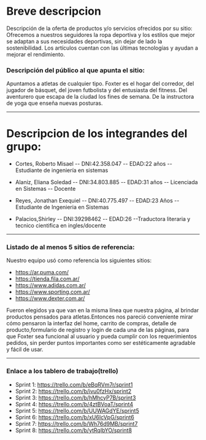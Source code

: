 # Breve descripcion

Descripción de la oferta de productos y/o servicios ofrecidos por su sitio:
Ofrecemos a nuestros seguidores la ropa deportiva y los estilos que mejor se adaptan a sus necesidades deportivas, sin dejar de lado la sostenibilidad. Los artículos cuentan con las últimas tecnologías y  ayudan a mejorar el rendimiento.

### Descripción del público al que apunta el sitio:

Apuntamos a atletas de cualquier tipo. Foxter es el hogar del corredor, del jugador de básquet, del joven futbolista y del entusiasta del fitness. Del aventurero que escapa de la ciudad los fines de semana. De la instructora de yoga que enseña nuevas posturas.

------------------------------------------------

# Descripcion de los integrandes del grupo:

- Cortes, Roberto Misael -- DNI:42.358.047 -- EDAD:22 años -- Estudiante de ingeniería en sistemas

- Alaniz, Eliana Soledad -- DNI:34.803.885 -- EDAD:31 años -- Licenciada en Sistemas -- Docente

- Reyes, Jonathan Exequiel -- DNI:40.775.497 -- EDAD:23 Años -- Estudiante de Ingenieria en Sistemas

- Palacios,Shirley -- DNI:39298462 -- EDAD:26 --Traductora literaria y tecnico cientifica en ingles/docente

----------------------------------------------

### Listado de al menos 5 sitios de referencia:

Nuestro equipo usó como referencia los siguientes sitios:

- https://ar.puma.com/
- https://tienda.fila.com.ar/
- https://www.adidas.com.ar/
- https://www.sporting.com.ar/
- https://www.dexter.com.ar/

Fueron elegidos ya que van en la misma línea que nuestra página,
al brindar productos pensados para atletas.Entonces nos pareció
conveniente mirar cómo pensaron la interfaz del home, carrito 
de compras, detalle de producto,formulario de registro y login de cada una de las páginas,
para que Foxter sea funcional al usuario y pueda cumplir con los
requerimientos pedidos, sin perder puntos  importantes como ser
estéticamente agradable y fácil de usar.

---------------------------------------------------
### Enlace a los tablero de trabajo(trello)
- Sprint 1: https://trello.com/b/eBqRVm7r/sprint1
- Sprint 2: https://trello.com/b/ivu0fzHx/sprint2
- Sprint 3: https://trello.com/b/hMhcyP7B/sprint3
- Sprint 4: https://trello.com/b/4ztBVoaT/sprint4
- Sprint 5: https://trello.com/b/UUWAGdYE/sprint5
- Sprint 6: https://trello.com/b/xU6IcVpG/sprint6
- Sprint 7: https://trello.com/b/Wh76d9MB/sprint7
- Sprint 8: https://trello.com/b/ytRqIbYO/sprint8


